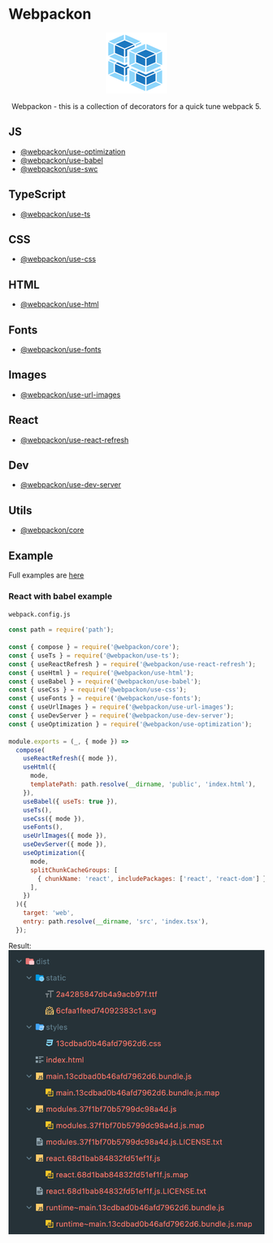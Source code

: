# Webpackon
<p align="center">
  <img src='https://raw.githubusercontent.com/AndTem/webpackon/master/images/logo.svg' height='120' width='120'>
</p>
<p align="center">
  Webpackon - this is a collection of decorators for a quick tune webpack 5.
</p>

## JS
- [@webpackon/use-optimization]()
- [@webpackon/use-babel]()
- [@webpackon/use-swc]()

## TypeScript
- [@webpackon/use-ts]()

## CSS
- [@webpackon/use-css]()

## HTML
- [@webpackon/use-html]()

## Fonts
- [@webpackon/use-fonts]()

## Images
- [@webpackon/use-url-images]()

## React
- [@webpackon/use-react-refresh]()

## Dev
- [@webpackon/use-dev-server]()

## Utils
- [@webpackon/core]()

## Example
Full examples are [here](https://github.com/AndTem/webpackon/tree/master/examples)

### React with babel example
```webpack.config.js```

```js
const path = require('path');

const { compose } = require('@webpackon/core');
const { useTs } = require('@webpackon/use-ts');
const { useReactRefresh } = require('@webpackon/use-react-refresh');
const { useHtml } = require('@webpackon/use-html');
const { useBabel } = require('@webpackon/use-babel');
const { useCss } = require('@webpackon/use-css');
const { useFonts } = require('@webpackon/use-fonts');
const { useUrlImages } = require('@webpackon/use-url-images');
const { useDevServer } = require('@webpackon/use-dev-server');
const { useOptimization } = require('@webpackon/use-optimization');

module.exports = (_, { mode }) =>
  compose(
    useReactRefresh({ mode }),
    useHtml({
      mode,
      templatePath: path.resolve(__dirname, 'public', 'index.html'),
    }),
    useBabel({ useTs: true }),
    useTs(),
    useCss({ mode }),
    useFonts(),
    useUrlImages({ mode }),
    useDevServer({ mode }),
    useOptimization({
      mode,
      splitChunkCacheGroups: [
        { chunkName: 'react', includePackages: ['react', 'react-dom'] },
      ],
    })
  )({
    target: 'web',
    entry: path.resolve(__dirname, 'src', 'index.tsx'),
  });

```

Result:
<img src='https://raw.githubusercontent.com/AndTem/webpackon/master/images/react-example-result.png'>
